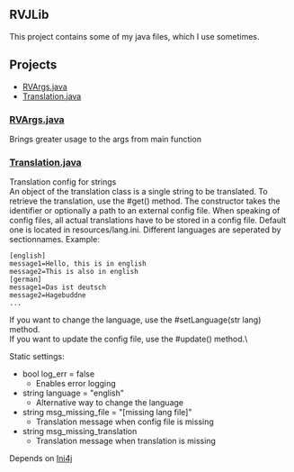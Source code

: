 ## RVJLib
This project contains some of my java files, which I use sometimes. 

## Projects
* [RVArgs.java](#RVArgs.java)
* [Translation.java](#Translation.java)

### [RVArgs.java](https://github.com/ReVollve/RVJLib/blob/master/src/main/java/de/revollve/lib/config/RVArgs.java)

Brings greater usage to the args from main function

### [Translation.java](https://github.com/ReVollve/RVJLib/blob/master/src/main/java/de/revollve/lib/config/Translation.java)

Translation config for strings\
An object of the translation class is a single string to be translated. To retrieve the translation, use the #get() method.
The constructor takes the identifier or optionally a path to an external config file.
When speaking of config files, all actual translations have to be stored in a config file. Default one is located in resources/lang.ini. 
Different languages are seperated by sectionnames. Example: 
```
[english]
message1=Hello, this is in english
message2=This is also in english
[german]
message1=Das ist deutsch
message2=Hagebuddne
...
```
If you want to change the language, use the #setLanguage(str lang) method.\
If you want to update the config file, use the #update() method.\

Static settings:
* bool log_err = false
  * Enables error logging
* string language = "english"
  * Alternative way to change the language
* string msg_missing_file = "[missing lang file]"
  * Translation message when config file is missing
* string msg_missing_translation
  * Translation message when translation is missing

Depends on [Ini4j](https://mvnrepository.com/artifact/org.ini4j/ini4j)
